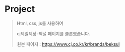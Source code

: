 # Project

> Html, css, js를 사용하여
>  
> cj제일제당-백설 페이지를 클론했습니다.
> 
> 원본 페이지 : https://www.cj.co.kr/kr/brands/beksul
